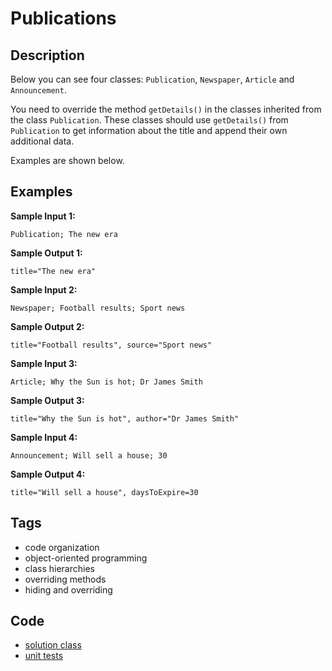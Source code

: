 # Publications

## Description
Below you can see four classes: `Publication`, `Newspaper`, `Article` and `Announcement`.

You need to override the method `getDetails()` in the classes inherited from the class `Publication`. These classes should use `getDetails()` from `Publication` to get information about the title and append their own additional data.

Examples are shown below.

## Examples
**Sample Input 1:**
```console
Publication; The new era
```

**Sample Output 1:**
```console
title="The new era"
```

**Sample Input 2:**
```console
Newspaper; Football results; Sport news
```

**Sample Output 2:**
```console
title="Football results", source="Sport news"
```

**Sample Input 3:**
```console
Article; Why the Sun is hot; Dr James Smith
```

**Sample Output 3:**
```console
title="Why the Sun is hot", author="Dr James Smith"
```

**Sample Input 4:**
```console
Announcement; Will sell a house; 30
```

**Sample Output 4:**
```console
title="Will sell a house", daysToExpire=30
```

## Tags
- code organization
- object-oriented programming
- class hierarchies
- overriding methods
- hiding and overriding

## Code
- [solution class](./src/main/java/Solution.java)
- [unit tests](./src/test/java/SomeParamTest.java)